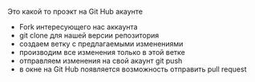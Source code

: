 Это какой то проэкт на Git Hub акаунте


* Fork интересующего нас аккаунта
* git clone для нашей версии репозитория
* создаем ветку с предлагаемыми изменениями
* производим все изменения только в этой ветке
* отправляем изменения на свой акаунт git push
* в окне на Git Hub появляется возможность отправить pull request

